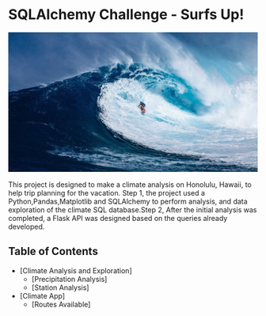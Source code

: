 # SQLAlchemy Challenge - Surfs Up!

![surfing.png](images/surfing.jpg)


This project is designed to make a climate analysis on Honolulu, Hawaii, to help trip planning for the vacation. Step 1, the project used a Python,Pandas,Matplotlib and SQLAlchemy to perform analysis, and data exploration of the climate SQL database.Step 2, After the initial analysis was completed, a Flask API was designed based on the queries already developed.

 
## Table of Contents
* [Climate Analysis and Exploration]
   - [Precipitation Analysis]
   - [Station Analysis]
* [Climate App]
   - [Routes Available]
